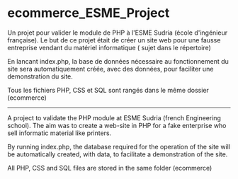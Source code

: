 # ecommerce_ESME_Project
Un projet pour valider le module de PHP à l'ESME Sudria (école d'ingénieur française). 
Le but de ce projet était de créer un site web pour une fausse entreprise vendant du matériel informatique ( sujet dans le répertoire)

En lancant index.php, la base de données nécessaire au fonctionnement du site sera automatiquement créée, avec des données, pour faciliter une demonstration du site.

Tous les fichiers PHP, CSS et SQL sont rangés dans le même dossier (ecommerce)

----------

A project to validate the PHP module at ESME Sudria (french Engineering school). 
The aim was to create a web-site in PHP for a fake enterprise who sell informatic material like printers. 

By running index.php, the database required for the operation of the site will be automatically created, with data, to facilitate a demonstration of the site.

All PHP, CSS and SQL files are stored in the same folder (ecommerce)

